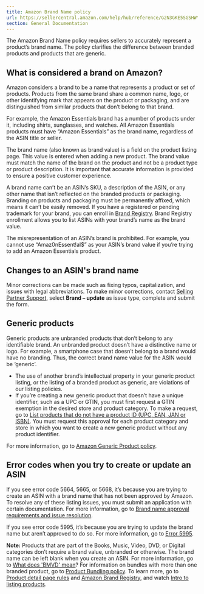 ```yaml
---
title: Amazon Brand Name policy
url: https://sellercentral.amazon.com/help/hub/reference/G2N3GKE5SGSHWYRZ
section: General Documentation
---
```


The Amazon Brand Name policy requires sellers to accurately represent a
product’s brand name. The policy clarifies the difference between branded
products and products that are generic.

## What is considered a brand on Amazon?

Amazon considers a brand to be a name that represents a product or set of
products. Products from the same brand share a common name, logo, or other
identifying mark that appears on the product or packaging, and are
distinguished from similar products that don’t belong to that brand.

For example, the Amazon Essentials brand has a number of products under it,
including shirts, sunglasses, and watches. All Amazon Essentials products must
have “Amazon Essentials” as the brand name, regardless of the ASIN title or
seller.

The brand name (also known as brand value) is a field on the product listing
page. This value is entered when adding a new product. The brand value must
match the name of the brand on the product and not be a product type or
product description. It is important that accurate information is provided to
ensure a positive customer experience.

A brand name can’t be an ASIN’s SKU, a description of the ASIN, or any other
name that isn’t reflected on the branded products or packaging. Branding on
products and packaging must be permanently affixed, which means it can’t be
easily removed. If you have a registered or pending trademark for your brand,
you can enroll in [Brand Registry](https://brandservices.amazon.com/). Brand
Registry enrollment allows you to list ASINs with your brand’s name as the
brand value.

The misrepresentation of an ASIN’s brand is prohibited. For example, you
cannot use “Amaz0nEssent!al$” as your ASIN’s brand value if you’re trying to
add an Amazon Essentials product.

## Changes to an ASIN's brand name

Minor corrections can be made such as fixing typos, capitalization, and issues
with legal abbreviations. To make minor corrections, contact [Selling Partner
Support](/hz/contact-us), select **Brand – update** as issue type, complete
and submit the form.

## Generic products

Generic products are unbranded products that don’t belong to any identifiable
brand. An unbranded product doesn’t have a distinctive name or logo. For
example, a smartphone case that doesn’t belong to a brand would have no
branding. Thus, the correct brand name value for the ASIN would be ‘generic’.

  * The use of another brand’s intellectual property in your generic product listing, or the listing of a branded product as generic, are violations of our listing policies.
  * If you’re creating a new generic product that doesn’t have a unique identifier, such as a UPC or GTIN, you must first request a GTIN exemption in the desired store and product category. To make a request, go to [List products that do not have a product ID (UPC, EAN, JAN or ISBN)](/gp/help/G200426310). You must request this approval for each product category and store in which you want to create a new generic product without any product identifier.

For more information, go to [Amazon Generic Product
policy](/gp/help/G84H3T69ZX762NWT).

## Error codes when you try to create or update an ASIN

If you see error code 5664, 5665, or 5668, it’s because you are trying to
create an ASIN with a brand name that has not been approved by Amazon. To
resolve any of these listing issues, you must submit an application with
certain documentation. For more information, go to [Brand name approval
requirements and issue resolution](/help/hub/reference/G4LKBB2T7Q78CJRU).

If you see error code 5995, it’s because you are trying to update the brand
name but aren’t approved to do so. For more information, go to [Error
5995](/help/hub/reference/GPTQ2W7MDYJMPB97).

**Note:** Products that are part of the Books, Music, Video, DVD, or Digital
categories don’t require a brand value, unbranded or otherwise. The brand name
can be left blank when you create an ASIN. For more information, go to [What
does 'BMVD' mean](/help/hub/reference/G200384340)? For information on bundles
with more than one branded product, go to [Product Bundling
policy](/help/hub/reference/G200442350). To learn more, go to[ Product detail
page rules](/help/hub/reference/G200390640) and [Amazon Brand
Registry](/help/hub/reference/G202130410), and watch [Intro to listing
products](/learn/courses?ref_=SUTestClient&moduleId=4e1a71e7-388e-49ad-9752-866786639586&courseId=ae366239-3501-4608-b209-e7090ffbe1ab).

